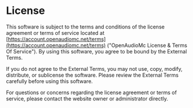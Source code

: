 # License
This software is subject to the terms and conditions of the license agreement or terms of service located at [https://account.openaudiomc.net/terms](https://account.openaudiomc.net/terms) ("OpenAudioMc License & Terms Of Service"). By using this software, you agree to be bound by the External Terms.

If you do not agree to the External Terms, you may not use, copy, modify, distribute, or sublicense the software. Please review the External Terms carefully before using this software.

For questions or concerns regarding the license agreement or terms of service, please contact the website owner or administrator directly.

